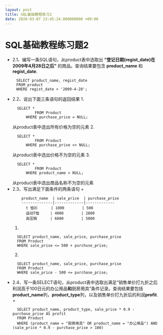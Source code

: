 ```yaml
---
layout: post
title: SQL基础教程练习2
date: 2020-03-07 23:45:24.000000000 +09:00
---
```

# SQL基础教程练习题2
   + 2.1、编写一条SQL语句，从product表中选取出 **“登记日期(regist_date)在2009年4月28日之后”** 的商品。查询结果要包含 **product_name** 和 **regist_date**.
   ```
        SELECT product_name, regist_date
        FROM product
        WHERE regist_date > '2009-4-28';
   ```
   + 2.2、说出下面三条语句的返回结果
      1. 
      ```
        SELECT *
                FROM Product
            WHERE purchase_price = NULL;
      ```
      从product表中选出所有价格为空的元素
      2. 
      ```
        SELECT *
                FROM Product
            WHERE purchase_prise <> NULL;
      ```
      从product表中选出价格不为空的元素
      3. 
      ```
        SELECT *
                FROM Product
            WHERE product_name > NULL;
      ```
      从product表中选出商品名称不为空的元素
   + 2.3、写出满足下面条件的两条语句
      + 
      ```
          product_name  | sale_price  | purchase_prise
          --------------|-------------|-------------
            t 恤衫      | 1000        | 500
            运动T恤     | 4000        | 2800
            高压锅      | 6800        | 5000
      ```
      1. 
      ```
        SELECT product_name, sale_price, purchase_prise
        FROM Product
        WHERE sale_prise <= 500 + purchuse_prise;
      ```
      2. 
      ```
        SELECT product_name, sale_price, purchase_prise
        FROM Product
        WHERE sale_price - 500 <= purchase_prise;
      ```
   + 2.4、写一条SELECT语句，从product表中选取出满足“销售单价打九折之后利润高于100日元的办公用品**和**厨房用具”条件记录。查询结果要包括**product_name**列，**product_type**列，以及销售单价打九折后的利润**profit**.
      + 
      ```
        SELECT product_name, product_type, sale_price * 0.9 - purchase_prise AS profit
        FROM Product
        WHERE (product_name = "厨房用具" OR product_name = "办公用品") AND (sale_price * 0.9 - purchase_prise > 100)
      ```